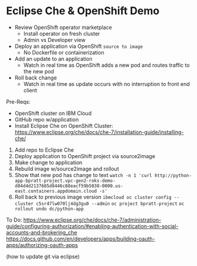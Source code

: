 # Eclipse Che & OpenShift Demo

- Review OpenShift operator marketplace
    - Install operator on fresh cluster
    - Admin vs Developer view
- Deploy an application via OpenShift `source to image`
    - No Dockerfile or containerization
- Add an update to an application
    - Watch in real time as OpenShift adds a new pod and routes traffic to the new pod
- Roll back change
    - Watch in real time as update occurs with no interruption to front end client



Pre-Reqs:
- OpenShift cluster on IBM Cloud
- GitHub repo w/application
- Install Eclipse Che on OpenShift Cluster: https://www.eclipse.org/che/docs/che-7/installation-guide/installing-che/

1. Add repo to Eclipse Che
2. Deploy application to OpenShift project via source2image
3. Make change to application
4. Rebuild image w/source2image and rollout
5. Show that new pod has change to text
    `watch -n 1 'curl http://python-app-bpratt-project.vpc-gen2-roks-demo-d84d4d2137685d8446c88eacf59b5038-0000.us-east.containers.appdomain.cloud -s'`
6. Roll back to previous image version
    `ibmcloud oc cluster config --cluster c5sr47lw070lj4dg3gu0 --admin`
    `oc project bpratt-project`
    `oc rollout undo dc/python-app`


To Do:
https://www.eclipse.org/che/docs/che-7/administration-guide/configuring-authorization/#enabling-authentication-with-social-accounts-and-brokering_che
https://docs.github.com/en/developers/apps/building-oauth-apps/authorizing-oauth-apps

(how to update git via eclipse)
